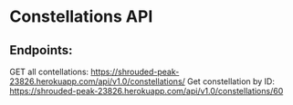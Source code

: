 # Constellations API

## Endpoints:
GET all contellations: https://shrouded-peak-23826.herokuapp.com/api/v1.0/constellations/
Get constellation by ID: https://shrouded-peak-23826.herokuapp.com/api/v1.0/constellations/60
